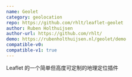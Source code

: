 ```yaml
---
name: Geolet
category: geolocation
repo: https://github.com/rhlt/leaflet-geolet
author: Ruben Holthuijsen
author-url: https://github.com/rhlt/
demo: https://rubenholthuijsen.nl/geolet/demo
compatible-v0:
compatible-v1: true
---
```


Leaflet 的一个简单但高度可定制的地理定位插件
